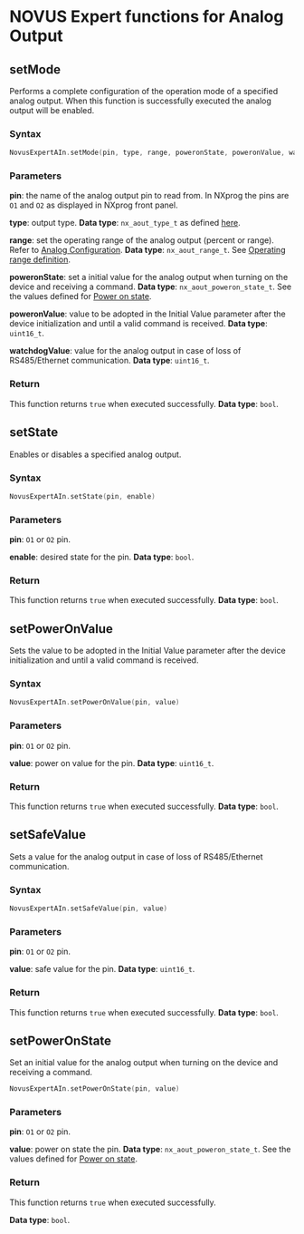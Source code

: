 # NOVUS Expert functions for Analog Output

## setMode
Performs a complete configuration of the operation mode of a specified analog output. When this function is successfully executed the analog output will be enabled.

### Syntax
```C
NovusExpertAIn.setMode(pin, type, range, poweronState, poweronValue, watchdogValue) 
```

### Parameters
**pin**: the name of the analog output pin to read from. In NXprog the pins are `O1` and `O2` as displayed in NXprog front panel. 

**type**: output type. **Data type**: `nx_aout_type_t` as defined [here](./AnalogConfiguration.md#output-type).

**range**: set the operating range of the analog output (percent or range). Refer to [Analog Configuration](./AnalogConfiguration.md). **Data type**: `nx_aout_range_t`. See [Operating range definition](./AnalogConfiguration.md#operating-range).

**poweronState**:  set a initial value for the analog output when turning on the device and receiving a command. **Data type**: `nx_aout_poweron_state_t`. See the values defined for  [Power on state](./AnalogConfiguration.md#poweron-state).

**poweronValue**: value to be adopted in the Initial Value parameter after the device initialization and until a valid command is received. **Data type**: `uint16_t`.

**watchdogValue**:  value for the analog output in case of loss of RS485/Ethernet communication. **Data type**: `uint16_t`.

### Return
This function returns `true` when executed successfully.
**Data type**: `bool`.

## setState
Enables or disables a specified analog output.

### Syntax
```C
NovusExpertAIn.setState(pin, enable) 
```

### Parameters
**pin**: `O1` or `O2` pin.

**enable**: desired state for the pin. **Data type**: `bool`.

### Return
This function returns `true` when executed successfully.
**Data type**: `bool`.

## setPowerOnValue
Sets the value to be adopted in the Initial Value parameter after the device initialization and until a valid command is received.

### Syntax
```C
NovusExpertAIn.setPowerOnValue(pin, value) 
```

### Parameters
**pin**: `O1` or `O2` pin.

**value**: power on value for the pin. **Data type**: `uint16_t`.

### Return
This function returns `true` when executed successfully.
**Data type**: `bool`.

## setSafeValue
Sets a value for the analog output in case of loss of RS485/Ethernet communication. 

### Syntax
```C
NovusExpertAIn.setSafeValue(pin, value) 
```

### Parameters
**pin**: `O1` or `O2` pin.

**value**: safe value for the pin. **Data type**: `uint16_t`.

### Return
This function returns `true` when executed successfully. 
**Data type**: `bool`.

## setPowerOnState
Set an initial value for the analog output when turning on the device and receiving a command. 

```C
NovusExpertAIn.setPowerOnState(pin, value) 
```

### Parameters

**pin**: `O1` or `O2` pin.

**value**: power on state the pin. **Data type**: `nx_aout_poweron_state_t`.  See the values defined for  [Power on state](./AnalogConfiguration.md#poweron-state).

### Return
This function returns `true` when executed successfully. 

**Data type**: `bool`.
